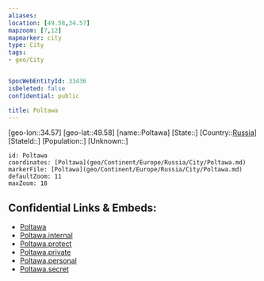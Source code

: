 ```yaml
---
aliases: 
location: [49.58,34.57]
mapzoom: [7,12] 
mapmarker: city 
type: City
tags:
- geo/City


SpocWebEntityId: 33436
isDeleted: false
confidential: public

title: Poltawa
---
```

[geo-lon::34.57]
[geo-lat::49.58]
[name::Poltawa]
[State::]
[Country::[Russia](geo/Continent/Europe/Russia.md)]
[StateId::]
[Population::]
[Unknown::]


```leaflet
id: Poltawa
coordinates: [Poltawa](geo/Continent/Europe/Russia/City/Poltawa.md)
markerFile: [Poltawa](geo/Continent/Europe/Russia/City/Poltawa.md)
defaultZoom: 11 
maxZoom: 18
```


## Confidential Links & Embeds: 
- [Poltawa](../../../../../../_public/geo/Continent/Europe/Russia/City/Poltawa.md) 
- [Poltawa.internal](../../../../../../_internal/geo/Continent/Europe/Russia/City/Poltawa.internal.md) 
- [Poltawa.protect](../../../../../../_protect/geo/Continent/Europe/Russia/City/Poltawa.protect.md) 
- [Poltawa.private](../../../../../../_private/geo/Continent/Europe/Russia/City/Poltawa.private.md) 
- [Poltawa.personal](../../../../../../_personal/geo/Continent/Europe/Russia/City/Poltawa.personal.md) 
- [Poltawa.secret](../../../../../../_secret/geo/Continent/Europe/Russia/City/Poltawa.secret.md) 
